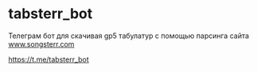# tabsterr_bot
Телеграм бот для скачивая gp5 табулатур с помощью парсинга сайта www.songsterr.com

https://t.me/tabsterr_bot
